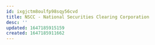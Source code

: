 ```yaml
---
id: ixgjctm8oulfp98sqy56cvd
title: NSCC - National Securities Clearing Corporation
desc: ''
updated: 1647185915159
created: 1647185911662
---
```


